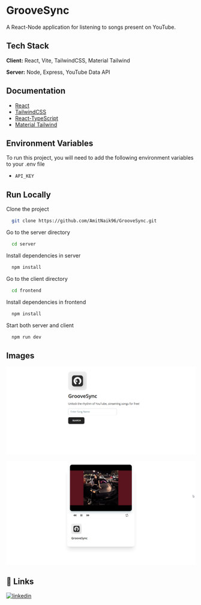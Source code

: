 
# GrooveSync

A React-Node application for listening to songs present on YouTube.


## Tech Stack

**Client:** React, Vite, TailwindCSS, Material Tailwind

**Server:** Node, Express, YouTube Data API


## Documentation

- [React](https://react.dev/)
- [TailwindCSS](https://tailwindcss.com/docs/installation)
- [React-TypeScript](https://react-typescript-cheatsheet.netlify.app/)
- [Material Tailwind](https://www.material-tailwind.com/docs/react/installation)

## Environment Variables

To run this project, you will need to add the following environment variables to your .env file

- `API_KEY`
## Run Locally

Clone the project

```bash
  git clone https://github.com/AmitNaik96/GrooveSync.git
```

Go to the server directory

```bash
  cd server
```

Install dependencies in server

```bash
  npm install
```

Go to the client directory

```bash
  cd frontend
```

Install dependencies in frontend

```bash
  npm install
```


Start both server and client

```bash
  npm run dev
```
## Images

![Project](https://github.com/AmitNaik96/GrooveSync/blob/main/demo1.png)

![Project](https://github.com/AmitNaik96/GrooveSync/blob/main/demo2.png)



## 🔗 Links

[![linkedin](https://img.shields.io/badge/linkedin-0A66C2?style=for-the-badge&logo=linkedin&logoColor=white)](https://www.linkedin.com/in/amit-naik-79295028a/)


